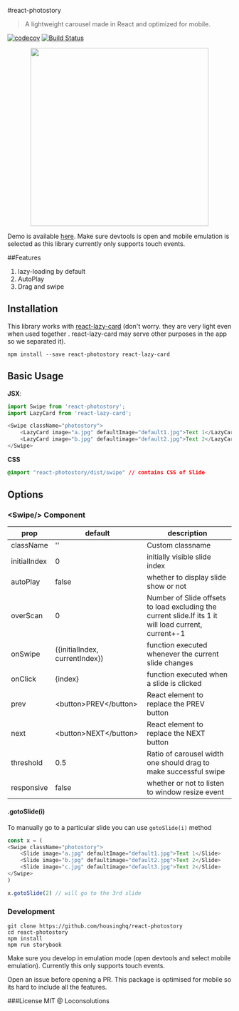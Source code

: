 #react-photostory

> A lightweight carousel made in React and optimized for mobile.

[![codecov](https://codecov.io/gh/housinghq/react-photostory/branch/master/graph/badge.svg)](https://codecov.io/gh/housinghq/react-photostory)
[![Build Status](https://travis-ci.org/housinghq/react-photostory.svg?branch=master)](https://travis-ci.org/housinghq/react-photostory)

<p align="center"><img src="demo.gif" width="400"/></p>



Demo is available [here](https://housinghq.github.io/react-photostory). Make sure devtools is
open and mobile emulation is selected as this library currently only supports touch events.

##Features

1. lazy-loading by default
1. AutoPlay
1. Drag and swipe

## Installation
This library works with [react-lazy-card](https://github.com/housinghq/react-lazy-card) (don't
worry. they are very light even when used together . react-lazy-card may serve other purposes in the app so we separated it).

```
npm install --save react-photostory react-lazy-card
```

## Basic Usage
**JSX**:
```js
import Swipe from 'react-photostory';
import LazyCard from 'react-lazy-card';

<Swipe className="photostory">
    <LazyCard image="a.jpg" defaultImage="default1.jpg">Text 1</LazyCard>
    <LazyCard image="b.jpg" defaultimage="default2.jpg">Text 2</LazyCard>
</Swipe>
```
**CSS**
```css
@import "react-photostory/dist/swipe" // contains CSS of Slide
```

## Options

### &lt;Swipe/&gt; Component

prop|default|description
----|-------|-----------
className|''|Custom classname
initialIndex|0|initially visible slide index
autoPlay|false|whether to display slide show or not
overScan|0|Number of Slide offsets to load excluding the current slide.If its 1 it will load current, current+-1
onSwipe|({initialIndex, currentIndex})| function executed whenever the current slide changes
onClick|{index}|function executed when a slide is clicked
prev|&lt;button&gt;PREV&lt;/button&gt;|React element to replace the PREV button
next|&lt;button&gt;NEXT&lt;/button&gt;|React element to replace the NEXT button
threshold|0.5|Ratio of carousel width one should drag to make successful swipe
responsive|false|whether or not to listen to window resize event

#### .gotoSlide(i)
To manually go to a particular slide you can use `gotoSlide(i)` method

```js
const x = (
<Swipe className="photostory">
    <Slide image="a.jpg" defaultImage="default1.jpg">Text 1</Slide>
    <Slide image="b.jpg" defaultimage="default2.jpg">Text 2</Slide>
    <Slide image="c.jpg" defaultimage="default3.jpg">Text 2</Slide>
</Swipe>
)

x.gotoSlide(2) // will go to the 3rd slide
```

### Development
```
git clone https://github.com/housinghq/react-photostory
cd react-photostory
npm install
npm run storybook
```
Make sure you develop in emulation mode (open devtools and select mobile emulation). Currently this only supports touch events.

Open an issue before opening a PR. This package is optimised for mobile so its hard to include all the features.

###License
MIT @ Loconsolutions
